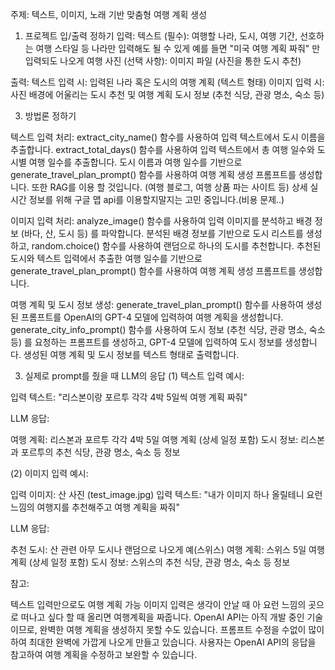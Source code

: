 주제: 텍스트, 이미지, 노래 기반 맞춤형 여행 계획 생성

1. 프로젝트 입/출력 정하기
입력:
텍스트 (필수): 여행할 나라, 도시, 여행 기간, 선호하는 여행 스타일 등 나라만 입력해도 될 수 있게 예를 들면 "미국 여행 계획 짜줘" 만 입력되도 나오게
여행 사진 (선택 사항): 이미지 파일 (사진을 통한 도시 추천)

출력:
텍스트 입력 시: 입력된 나라 혹은 도시의 여행 계획 (텍스트 형태)
이미지 입력 시: 사진 배경에 어울리는 도시 추천 및 여행 계획
도시 정보 (추천 식당, 관광 명소, 숙소 등)

3. 방법론 정하기

텍스트 입력 처리:
extract_city_name() 함수를 사용하여 입력 텍스트에서 도시 이름을 추출합니다.
extract_total_days() 함수를 사용하여 입력 텍스트에서 총 여행 일수와 도시별 여행 일수를 추출합니다.
도시 이름과 여행 일수를 기반으로 generate_travel_plan_prompt() 함수를 사용하여 여행 계획 생성 프롬프트를 생성합니다.
또한 RAG를 이용 할 것입니다.
(여행 블로그, 여행 상품 파는 사이트 등)
상세 실시간 정보를 위해 구글 맵 api를 이용할지말지는 고민 중입니다.(비용 문제..)

이미지 입력 처리:
analyze_image() 함수를 사용하여 입력 이미지를 분석하고 배경 정보 (바다, 산, 도시 등) 를 파악합니다.
분석된 배경 정보를 기반으로 도시 리스트를 생성하고, random.choice() 함수를 사용하여 랜덤으로 하나의 도시를 추천합니다.
추천된 도시와 텍스트 입력에서 추출한 여행 일수를 기반으로 generate_travel_plan_prompt() 함수를 사용하여 여행 계획 생성 프롬프트를 생성합니다.

여행 계획 및 도시 정보 생성:
generate_travel_plan_prompt() 함수를 사용하여 생성된 프롬프트를 OpenAI의 GPT-4 모델에 입력하여 여행 계획을 생성합니다.
generate_city_info_prompt() 함수를 사용하여 도시 정보 (추천 식당, 관광 명소, 숙소 등) 를 요청하는 프롬프트를 생성하고, GPT-4 모델에 입력하여 도시 정보를 생성합니다.
생성된 여행 계획 및 도시 정보를 텍스트 형태로 출력합니다.

3. 실제로 prompt를 줬을 때 LLM의 응답
(1) 텍스트 입력 예시:

입력 텍스트: "리스본이랑 포르투 각각 4박 5일씩 여행 계획 짜줘"

LLM 응답:

여행 계획: 리스본과 포르투 각각 4박 5일 여행 계획 (상세 일정 포함)
도시 정보: 리스본과 포르투의 추천 식당, 관광 명소, 숙소 등 정보

(2) 이미지 입력 예시:

입력 이미지: 산 사진 (test_image.jpg)
입력 텍스트: "내가 이미지 하나 올릴테니 요런 느낌의 여행지를 추천해주고 여행 계획을 짜줘"

LLM 응답:

추천 도시: 산 관련 아무 도시나 랜덤으로 나오게 예(스위스)
여행 계획: 스위스 5일 여행 계획 (상세 일정 포함)
도시 정보: 스위스의 추천 식당, 관광 명소, 숙소 등 정보

참고:

텍스트 입력만으로도 여행 계획 가능
이미지 입력은 생각이 안날 때 아 요런 느낌의 곳으로 떠나고 싶다 할 때 올리면 여행계획을 짜줍니다.
OpenAI API는 아직 개발 중인 기술이므로, 완벽한 여행 계획을 생성하지 못할 수도 있습니다.
프롬프트 수정을 수없이 많이하여 최대한 완벽에 가깝게 나오게 만들고 있습니다.
사용자는 OpenAI API의 응답을 참고하여 여행 계획을 수정하고 보완할 수 있습니다.
